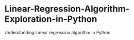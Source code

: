# Linear-Regression-Algorithm-Exploration-in-Python
Understanding Linear regression algorithm in Python
